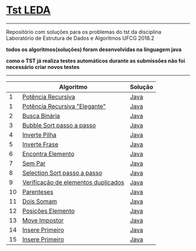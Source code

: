 # [Tst LEDA](http://tst-eda.splab.ufcg.edu.br/)

------------------------------

Repositório com soluções para os problemas do tst da disciplina  Laboratório de Estrutura de Dados e Algoritmos UFCG 2018.2


**todos os algoritmos(soluções) foram desenvolvidas na linguagem java**

**como o TST já realiza testes automáticos durante as submissões não foi necessário criar novos testes**

------------------------------


|   | Algoritmo           | Solução | 
| - | ------------------- | ------- |
| 1 | [Potência Recursiva](https://github.com/Viniciuswps/tst-leda/blob/master/PotenciaRecursiva/README.md) | [Java](https://github.com/Viniciuswps/tst-leda/blob/master/PotenciaRecursiva/PotenciaRecursiva.java) |
| 1 | [Potência Recursiva "Elegante"](https://github.com/Viniciuswps/tst-leda/blob/master/PotenciaRecursiva/README.md) | [Java](https://github.com/Viniciuswps/tst-leda/blob/master/PotenciaRecursiva/solucaoElegante/SolucaoElegante.java) |
| 2 | [Busca Binária](https://github.com/Viniciuswps/tst-leda/blob/master/BuscaBinaria/README.md) | [Java](https://github.com/Viniciuswps/tst-leda/tree/master/BuscaBinaria/BuscaBinaria.java) |
| 3 | [Bubble Sort passo a passo](https://github.com/Viniciuswps/tst-leda/blob/master/BubbleSort/README.md) | [Java](https://github.com/Viniciuswps/tst-leda/tree/master/BubbleSort/BubbleSort.java) | 
| 4 | [Inverte Pilha](https://github.com/Viniciuswps/tst-leda/blob/master/InvertePilha/README.md) | [Java](https://github.com/Viniciuswps/tst-leda/tree/master/InvertePilha/InvertePilha.java) | 
| 5 | [Inverte Frase](https://github.com/Viniciuswps/tst-leda/blob/master/InverteFrase/README.md) | [Java](https://github.com/Viniciuswps/tst-leda/tree/master/InverteFrase/InverteFrase.java) |
| 6 | [Encontra Elemento](https://github.com/Viniciuswps/tst-leda/blob/master/EncontraElemento/README.md) | [Java](https://github.com/Viniciuswps/tst-leda/tree/master/EncontraElemento/EncontraElemento.java) | 
| 7 | [Sem Par](https://github.com/Viniciuswps/tst-leda/blob/master/SemPar/README.md) | [Java](https://github.com/Viniciuswps/tst-leda/tree/master/SemPar/SemPar.java) |
| 8 | [Selection Sort passo a passo](https://github.com/Viniciuswps/tst-leda/blob/master/SelectionSortPassoAPasso/README.md) | [Java](https://github.com/Viniciuswps/tst-leda/tree/master/SelectionSortPassoAPasso/SelectionSortPassoAPasso.java) | 
| 9 | [Verificação de elementos duplicados](https://github.com/Viniciuswps/tst-leda/blob/master/VerificacaoDeElementosDuplicados/README.md) | [Java](https://github.com/Viniciuswps/tst-leda/tree/master/VerificacaoDeElementosDuplicados/VerificacaoDeElementosDuplicados.java)|
| 10 | [Parenteses](https://github.com/Viniciuswps/tst-leda/blob/master/Parenteses/README.md) | [Java](https://github.com/Viniciuswps/tst-leda/tree/master/Parenteses/Parenteses.java)|
| 11 | [Dois Somam](https://github.com/Viniciuswps/tst-leda/blob/master/DoisSomam/README.md) | [Java](https://github.com/Viniciuswps/tst-leda/tree/master/DoisSomam/DoisSomam.java)|
| 12 | [Posições Elemento](https://github.com/Viniciuswps/tst-leda/blob/master/PosicoesElemento/README.md) | [Java](https://github.com/Viniciuswps/tst-leda/tree/master/PosicoesElemento/PosicoesElemento.java)|
| 13 | [Move Impostor](https://github.com/Viniciuswps/tst-leda/blob/master/MoveImpostor/README.md) | [Java](https://github.com/Viniciuswps/tst-leda/tree/master/MoveImpostor/MoveImpostor.java)|
| 14 | [Insere Primeiro](https://github.com/Viniciuswps/tst-leda/blob/master/InserePrimeiro/README.md) | [Java](https://github.com/Viniciuswps/tst-leda/tree/master/InserePrimeiro/InserePrimeiro.java)|
| 15 | [Insere Primeiro](https://github.com/Viniciuswps/tst-leda/blob/master/ElementoSobrando/README.md) | [Java](https://github.com/Viniciuswps/tst-leda/tree/master/ElementoSobrando/ElementoSobrando.java)|
